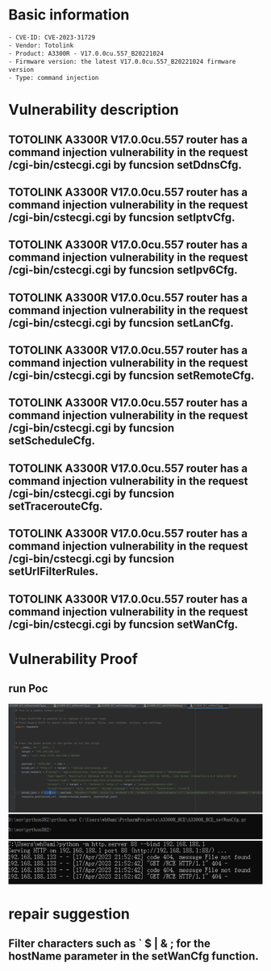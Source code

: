 # Basic information #
	- CVE-ID: CVE-2023-31729
	- Vendor: Totolink
	- Product: A3300R - V17.0.0cu.557_B20221024
	- Firmware version: the latest V17.0.0cu.557_B20221024 firmware version
	- Type: command injection

# Vulnerability description #
## TOTOLINK A3300R V17.0.0cu.557 router has a command injection vulnerability in the request /cgi-bin/cstecgi.cgi by funcsion setDdnsCfg. ##
## TOTOLINK A3300R V17.0.0cu.557 router has a command injection vulnerability in the request /cgi-bin/cstecgi.cgi by funcsion setIptvCfg. ##
## TOTOLINK A3300R V17.0.0cu.557 router has a command injection vulnerability in the request /cgi-bin/cstecgi.cgi by funcsion setIpv6Cfg. ##
## TOTOLINK A3300R V17.0.0cu.557 router has a command injection vulnerability in the request /cgi-bin/cstecgi.cgi by funcsion setLanCfg. ##
## TOTOLINK A3300R V17.0.0cu.557 router has a command injection vulnerability in the request /cgi-bin/cstecgi.cgi by funcsion setRemoteCfg. ##
## TOTOLINK A3300R V17.0.0cu.557 router has a command injection vulnerability in the request /cgi-bin/cstecgi.cgi by funcsion setScheduleCfg. ##
## TOTOLINK A3300R V17.0.0cu.557 router has a command injection vulnerability in the request /cgi-bin/cstecgi.cgi by funcsion setTracerouteCfg. ##
## TOTOLINK A3300R V17.0.0cu.557 router has a command injection vulnerability in the request /cgi-bin/cstecgi.cgi by funcsion setUrlFilterRules. ##
## TOTOLINK A3300R V17.0.0cu.557 router has a command injection vulnerability in the request /cgi-bin/cstecgi.cgi by funcsion setWanCfg. ##

# Vulnerability Proof #
## run Poc ##
![](./img/1.png)
![](./img/2.png)
![](./img/3.png)

# repair suggestion #
## Filter characters such as **` $ | & ;** for the hostName parameter in the setWanCfg function. ##